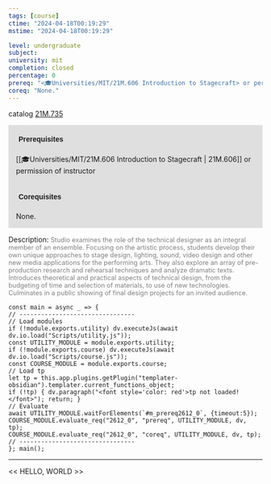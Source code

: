 ```yaml
---
tags: [course]
ctime: "2024-04-18T00:19:29"
mstime: "2024-04-18T00:19:29"

level: undergraduate
subject: 
university: mit
completion: closed
percentage: 0
prereq: "<🎓Universities/MIT/21M.606 Introduction to Stagecraft> or permission of instructor"
coreq: "None."
---
```


catalog [21M.735](http://student.mit.edu/catalog/m21Mb.html#21M.735)

<span style="display: block; padding: 15px; background-color: rgb(100, 100, 100, 0.2);"><font id="m_prereq2612_0" style="display: block; font-family: Arial, sans-serif; font-weight: bold; padding: 5px">Prerequisites</font><br><span id="prereq2612_0">[[🎓Universities/MIT/21M.606 Introduction to Stagecraft | 21M.606]] or permission of instructor</span></span>
<span style="display: block; padding: 15px; background-color: rgb(100, 100, 100, 0.2);"><font id="m_coreq2612_0" style="display: block; font-family: Arial, sans-serif; font-weight: bold; padding: 5px">Corequisites</font><br><span id="coreq2612_0">None.</span></span>

<font style="">Description:</font>
<font style="color: grey; font-size: 0.8rem;">Studio examines the role of the technical designer as an integral member of an ensemble. Focusing on the artistic process, students develop their own unique approaches to stage design, lighting, sound, video design and other new media applications for the performing arts. They also explore an array of pre-production research and rehearsal techniques and analyze dramatic texts. Introduces theoretical and practical aspects of technical design, from the budgeting of time and selection of materials, to use of new technologies. Culminates in a public showing of final design projects for an invited audience.</font>

```dataviewjs
const main = async _ => {
// --------------------------------
// Load modules
if (!module.exports.utility) dv.executeJs(await dv.io.load("Scripts/utility.js"));
const UTILITY_MODULE = module.exports.utility;
if (!module.exports.course) dv.executeJs(await dv.io.load("Scripts/course.js"));
const COURSE_MODULE = module.exports.course;
// Load tp
let tp = this.app.plugins.getPlugin("templater-obsidian").templater.current_functions_object;
if (!tp) { dv.paragraph("<font style='color: red'>tp not loaded!</font>"); return; }
// Evaluate
await UTILITY_MODULE.waitForElements(`#m_prereq2612_0`, {timeout:5});
COURSE_MODULE.evaluate_req("2612_0", "prereq", UTILITY_MODULE, dv, tp);
COURSE_MODULE.evaluate_req("2612_0", "coreq", UTILITY_MODULE, dv, tp);
// --------------------------------
}; main();
```

---

<< HELLO, WORLD >>
